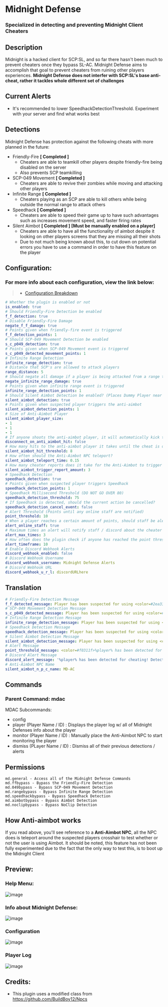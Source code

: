 # Midnight Defense
### Specialized in detecting and preventing Midnight Client Cheaters

## Description
Midnight is a hacked client for SCP:SL, and so far there hasn't been much to prevent cheaters once they bypass SL-AC. Midnight Defense aims to accomplish that goal to prevent cheaters from ruining other players experiences. **Midnight Defense does not interfer with SCP:SL's base anti-cheat, rather it tackles whole different set of challenges**

## Current Alerts
- It's recommended to lower SpeedhackDetectionThreshold. Experiment with your server and find what works best

## Detections
Midnight Defense has protection against the following cheats with more planned in the future:

- Friendly-Fire **[ Completed ]**
  - Cheaters are able to teamkill other players despite friendly-fire being disabled on the server
  - Also prevents SCP teamkilling
- SCP-049 Movement **[ Completed ]**
  - Cheaters are able to revive their zombies while moving and attacking other players
- Infinite Range **[ Completed ]**
  - Cheaters playing as an SCP are able to kill others while being outside the normal range to attack others
- Speedhack **[ Completed ]**
  - Cheaters are able to speed their game up to have such advantages such as increases movement speed, and faster firing rates
- Silent Aimbot **[ Completed ]** **[Must be manually enabled on a player]**
  - Cheaters are able to have all the functionality of aimbot despite it looking on other players screens that they are missing all their shots
  - Due to not much being known about this, to cut down on potential errors you have to use a command in order to have this feature on the player
  
## Configuration:

### For more info about each configuration, view the link below:
>- <a href="ConfigBreakdown.md#Configuration Breakdown">Configuration Breakdown</a>

```yml
# Whether the plugin is enabled or not
is_enabled: true
# Should Friendly-Fire Detection be enabled
f_f_detection: true
# Disable Friendly-Fire Damage
negate_f_f_damage: true
# Points given when friendly-fire event is triggered
f_f_detection_points: 1
# Should SCP-049 Movement Detection be enabled
s_c_p049_detection: true
# Points given when SCP-049 Movement event is triggered
s_c_p049_detected_movement_points: 1
# Infinite Range Detection
infinite_range_detection: true
# Distance that SCP's are allowed to attack players
range_distance: 5
# Should negate all damage if a player is being attacked from a range that is set outside of the range distance
negate_infinite_range_damage: true
# Points given when infinite range event is triggered
infinite_range_detection_points: 1
# Should Silent Aimbot Detection be enabled? (Places Dummy Player near the suspected players crosshair and teleports around every so often to detect if they are aimbotting)
silent_aimbot_detection: true
# Points given when suspected player triggers the anti-aimbot
silent_aimbot_detection_points: 1
# Size of Anti-Aimbot Player
silent_aimbot_player_size:
- 1
- 1
- 1
# If anyone shoots the anti-aimbot player, it will automatically kick them (Default : False)
disconnect_on_anti_aimbot_hit: false
# How many hits to the anti-aimbot player it takes until the cheat is detected
silent_aimbot_hit_threshold: 8
# How often should the Anti-Aimbot NPC teleport?
silent_aimbot_teleport_time: 0.15
# How many cheater reports does it take for the Anti-Aimbot to trigger on the suspected player
silent_aimbot_trigger_report_amount: 3
# Speedhack Detection
speedhack_detection: true
# Points given when suspected player triggers Speedhack
speedhack_detection_points: 1
# Speedhack Millisecond Threshold (DO NOT GO OVER 80)
speedhack_detection_threshold: 75
# If Speedhack is detected, should the current action be cancelled?
speedhack_detection_cancel_event: false
# Alert Threshold (Points until any online staff are notified)
point_threshold: 10
# When a player reaches a certain amount of points, should staff be alerted?
alert_online_staff: true
# Maximum times an alert will notify staff / discord about the cheater
alert_max_times: 3
# How often does the plugin check if anyone has reached the point threshold to alert staff
alert_timeframe: 10
# Enable Discord Webhook Alerts
discord_webhook_enabled: false
# Discord Webhook Username
discord_webhook_username: Midnight Defense Alerts
# Discord Webhook URL
discord_webhook_u_r_l: discordURLhere
```

## Translation
```yml
# Friendly-Fire Detection Message
f_f_detected_message: Player has been suspected for using <color=#2ea339>Friendly-Fire</color> despite it being disabled
# SCP-049 Movement Detection Message
s_c_p049_detected_message: Player has been suspected for using <color=#2ea339>SCP-049 Movement Cheats</color>
# Infinite Range Detection Message
infinite_range_detection_message: Player has been suspected for using <color=#2ea339>Infinite Range</color>
# Speedhack Detection Message
speedhack_detection_message: Player has been suspected for using <color=#2ea339>Speedhack</color>
# Silent Aimbot Detection Message
silent_aimbot_detection_message: Player has been suspected for using <color=#2ea339>Silent Aimbot</color>
# Alert Message
point_threshold_message: <color=#f0311f>%player% has been detected for cheating!</color>
# Discord Alert Message
discord_alert_message: '%player% has been detected for cheating! Detected Cheats [%cheats%]'
# Anti-Aimbot NPC Name
silent_aimbot_n_p_c_name: MD-AC
```

## Commands
### Parent Command: mdac
MDAC Subcommands:
- config
- player (Player Name / ID) : Displays the player log w/ all of Midnight Defenses info about the player
- monitor (Player Name / ID) : Manually place the Anti-Aimbot NPC to start monitoring the player
- dismiss (PLayer Name / ID) : Dismiss all of their previous detections / alerts

## Permissions
```
md.general - Access all of the Midnight Defense Commands
md.ffbypass - Bypass the Friendly-Fire Detection
md.049bypass - Bypass SCP-049 Movement Detection
md.rangebypass - Bypass Infinite Range Detection
md.speedhackbypass - Bypass Speedhack Detection
md.aimbotbypass - Bypass Aimbot Detection
md.noclipbypass - Bypass NoClip Detection
```

## How Anti-aimbot works
If you read above, you'll see reference to a **Anti-Aimbot NPC**, all the NPC does is teleport around the suspected players crosshair to test whether or not the user is using Aimbot. It should be noted, this feature has not been fully experimented due to the fact that the only way to test this, is to boot up the Midnight Client

## Preview:
### Help Menu:
![image](Images/helpMenu.png)
### Info about Midnight Defense:
![image](Images/info.png)
### Configuration
![image](Images/config.png)
### Player Log
![image](Images/playerLog.png)

## Credits:
- This plugin uses a modified class from https://github.com/BuildBoy12/Npcs
